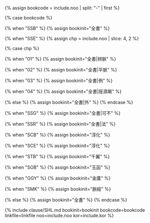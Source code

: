 <!--원문인용 시작-->

{% assign bookcode = include.noo | split: "-" | first %}

{% case bookcode %}

<!-- 상한론 -->
{% when "SSB" %}
{% assign bookinit="全書" %}


<!-- 상한례 -->
{% when "SSE" %}
{% assign chp = include.noo | slice: 4, 2 %}

<!-- sub case -->
{% case chp %}

<!-- 변맥법 -->
{% when "01" %}
{% assign bookinit="全書|辨脈" %}

<!-- 평맥법 -->
{% when "02" %}
{% assign bookinit="全書|平脈" %}

<!-- 상한례 -->
{% when "03" %}
{% assign bookinit="全書|例" %}

<!-- 치습갈 -->
{% when "04" %}
{% assign bookinit="全書|痓濕暍" %}

{% else %}
{% assign bookinit="全書|外" %}
{% endcase %}
<!-- sub case end -->

<!-- 가불가 -->
{% when "SSG" %}
{% assign bookinit="全書|可不" %}

<!-- 법 -->
{% when "SSR" %}
{% assign bookinit="全書|法" %}

<!-- 순화본 -->
{% when "SCB" %}
{% assign bookinit="淳化" %}

<!-- 순화본 기타 -->
{% when "SCE" %}
{% assign bookinit="淳化" %}

<!-- 당본 -->
{% when "STB" %}
{% assign bookinit="千翼" %}

<!-- 금궤옥함경 -->
{% when "SOB" %}
{% assign bookinit="玉函" %}

<!-- 금궤요략 -->
{% when "GGY" %}
{% assign bookinit="金匱" %}

<!-- 맥경 -->
{% when "SMK" %}
{% assign bookinit="脈經" %}

<!-- 상한론 -->
{% else %}
{% assign bookinit="全書" %}
{% endcase %}

{% include clause/SHL.md bookinit=bookinit bookcode=bookcode linkfile=linkfile noo=include.noo kor=include.kor %}
<!--원문인용 끝-->
